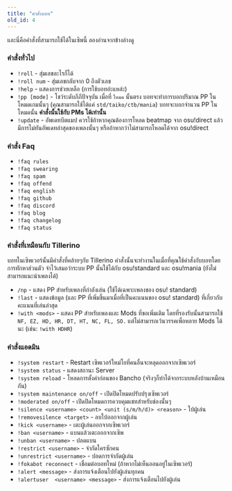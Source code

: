 ```yaml
---
title: "คำสั่งบอท"
old_id: 4
---
```

และนี่คือคำสั่งที่สามารถใช้ได้ในเซิพนี้ ลองอ่านจากข้างล่างดู  

### คำสั่งทั่วไป
- `!roll` - สุ่มเลขอะไรก็ได้ 
- `!roll num` - สุ่มเลขกลับจาก 0 ถึงตัวเลข  
- `!help` - แสดงการช่วยเหลือ (การใช้บอทอ่ะแหล่ะ)
- `!pp [mode]` - โชว์ระดับภีภีปัจจุบัน เมื่อที่ `โหมด` นั้นตรง บอทจะทำการบอกปริมาณ PP ในโหมดเกมนั้นๆ (คุณสามารถใช้ได้แค่ `std/taiko/ctb/mania`) บอทจะบอกจำนวน PP ในโหมดนั้น **คำสั่งนั้นใช้กับ PMs ได้เท่านั้น**
- `!update` - อัพเดทบีตแมป ควรใช้ถ้าหากคุณต้องการโหลด beatmap จาก osu!direct แล้วมีการไม่ทันอัพเดทล่าสุดของเพลงนั้นๆ หรือถ้าหากว่าไม่สามารถโหลดได้จาก osu!direct

### คำสั่ง Faq
- `!faq rules`  
- `!faq swearing`  
- `!faq spam`  
- `!faq offend`  
- `!faq english`  
- `!faq github`  
- `!faq discord`  
- `!faq blog`  
- `!faq changelog`  
- `!faq status`  

### คำสั่งที่เหมือนกับ Tillerino
บอทในเซิพเวอร์นั้นมีคำสั่งที่คล้ายๆกับ Tillerino คำสั่งนั้นจะทำงานในเมื่อที่คุณใช้คำสั่งกับบอทโดยการทักหาส่วนตัว จำไว้เสมอว่าระบบ PP นั้นใช้ได้กับ osu!standard และ osu!mania (ยังไม่สามารถแนะนำเพลงได้)

- `/np` - แสดง PP สำหรับเพลงที่กำลังเล่น (ใช้ได้เฉพาะเพลงของ osu! standard)  
- `!last` - แสดงข้อมูล (และ PP ที่เพิ่มขึ้นมาเมื่อที่เป็นคะแนนของ osu! standard) ที่เกี่ยวกับคะแนนที่เล่นล่าสุด  
- `!with <mods>` - แสดง PP สำหรับเพลงและ Mods ที่ขอเพิ่มเติม โดยที่รองรับนั้นสามารถใช้ `NF, EZ, HD, HR, DT, HT, NC, FL, SO.` แต่ไม่สามารถเว้นวรรคเพื่อหลาย Mods ได้นะ (เช่น: `!with HDHR`)

### คำสั่งแอดมิน
- `!system restart` - Restart เซิพเวอร์ใหม่โยที่คนอื่นจะหลุดออกจากเซิพเวอร์
- `!system status` - แสดงสถานะ Server
- `!system reload` - โหลดการตั้งค่าก่อนของ Bancho (จริงๆก็ทำได้จากระบบหลังบ้านเหมือนกัน)  
- `!system maintenance on/off` - เปิดปิดโหมดปรับปรุงเซิพเวอร์
- `!moderated on/off` - เปิดปิดโหมดการควบคุมแชทสำหรับช่องนั้นๆ  
- `!silence <username> <count> <unit (s/m/h/d)> <reason>` - ใบ้ผู้เล่น  
- `!removesilence <target>` - ลบใบ้ออกจากผู้เล่น
- `!kick <username>` - เตะผู้เล่นออกจากเซิพเวอร์  
- `!ban <username>` - แบนแล้วเตะออกจากเซิพ 
- `!unban <username>` - ปลดแบน
- `!restrict <username>` - จำกัดใครซักคน  
- `!unrestrict <username>` - ปลดการจำกัดผู้เล่น  
- `!fokabot reconnect` - เชื่อมต่อบอทใหม่ (ถ้าหากไม่เห็นออนอยู่ในเซิพเวอร์)  
- `!alert <message>` - ส่งการแจ้งเตือนไปยังผู้เล่นทุกคน  
- `!alertuser  <username> <message>` - ส่งการแจ้งเตือนไปยังผู้เล่น
